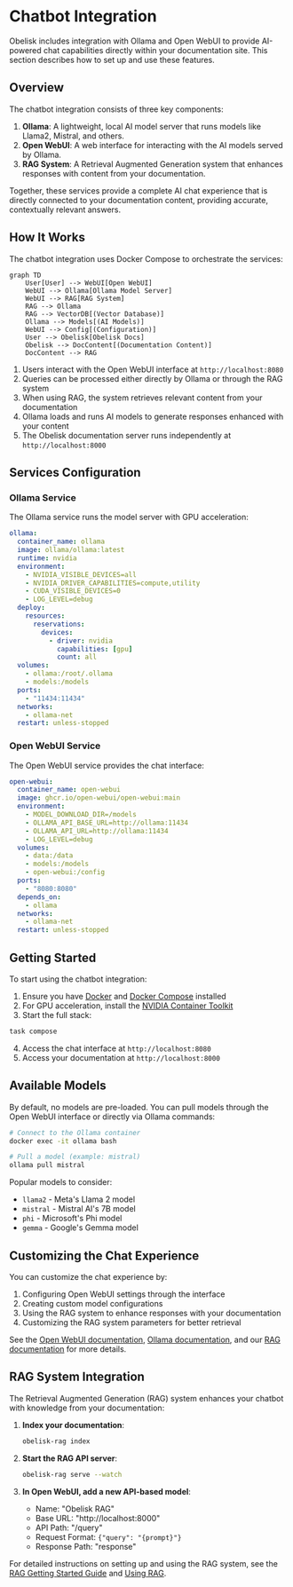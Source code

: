 # Chatbot Integration

Obelisk includes integration with Ollama and Open WebUI to provide AI-powered chat capabilities directly within your documentation site. This section describes how to set up and use these features.

## Overview

The chatbot integration consists of three key components:

1. **Ollama**: A lightweight, local AI model server that runs models like Llama2, Mistral, and others.
2. **Open WebUI**: A web interface for interacting with the AI models served by Ollama.
3. **RAG System**: A Retrieval Augmented Generation system that enhances responses with content from your documentation.

Together, these services provide a complete AI chat experience that is directly connected to your documentation content, providing accurate, contextually relevant answers.

## How It Works

The chatbot integration uses Docker Compose to orchestrate the services:

```mermaid
graph TD
    User[User] --> WebUI[Open WebUI]
    WebUI --> Ollama[Ollama Model Server]
    WebUI --> RAG[RAG System]
    RAG --> Ollama
    RAG --> VectorDB[(Vector Database)]
    Ollama --> Models[(AI Models)]
    WebUI --> Config[(Configuration)]
    User --> Obelisk[Obelisk Docs]
    Obelisk --> DocContent[(Documentation Content)]
    DocContent --> RAG
```

1. Users interact with the Open WebUI interface at `http://localhost:8080`
2. Queries can be processed either directly by Ollama or through the RAG system
3. When using RAG, the system retrieves relevant content from your documentation
4. Ollama loads and runs AI models to generate responses enhanced with your content
5. The Obelisk documentation server runs independently at `http://localhost:8000`

## Services Configuration

### Ollama Service

The Ollama service runs the model server with GPU acceleration:

```yaml
ollama:
  container_name: ollama
  image: ollama/ollama:latest
  runtime: nvidia
  environment:
    - NVIDIA_VISIBLE_DEVICES=all
    - NVIDIA_DRIVER_CAPABILITIES=compute,utility
    - CUDA_VISIBLE_DEVICES=0
    - LOG_LEVEL=debug
  deploy:
    resources:
      reservations:
        devices:
          - driver: nvidia
            capabilities: [gpu]
            count: all
  volumes:
    - ollama:/root/.ollama
    - models:/models
  ports:
    - "11434:11434"
  networks:
    - ollama-net
  restart: unless-stopped
```

### Open WebUI Service

The Open WebUI service provides the chat interface:

```yaml
open-webui:
  container_name: open-webui
  image: ghcr.io/open-webui/open-webui:main
  environment:
    - MODEL_DOWNLOAD_DIR=/models
    - OLLAMA_API_BASE_URL=http://ollama:11434
    - OLLAMA_API_URL=http://ollama:11434
    - LOG_LEVEL=debug
  volumes:
    - data:/data
    - models:/models
    - open-webui:/config
  ports:
    - "8080:8080"
  depends_on:
    - ollama
  networks:
    - ollama-net
  restart: unless-stopped
```

## Getting Started

To start using the chatbot integration:

1. Ensure you have [Docker](https://docs.docker.com/get-docker/) and [Docker Compose](https://docs.docker.com/compose/install/) installed
2. For GPU acceleration, install the [NVIDIA Container Toolkit](https://docs.nvidia.com/datacenter/cloud-native/container-toolkit/install-guide.html)
3. Start the full stack:

```bash
task compose
```

4. Access the chat interface at `http://localhost:8080`
5. Access your documentation at `http://localhost:8000`

## Available Models

By default, no models are pre-loaded. You can pull models through the Open WebUI interface or directly via Ollama commands:

```bash
# Connect to the Ollama container
docker exec -it ollama bash

# Pull a model (example: mistral)
ollama pull mistral
```

Popular models to consider:

- `llama2` - Meta's Llama 2 model
- `mistral` - Mistral AI's 7B model
- `phi` - Microsoft's Phi model
- `gemma` - Google's Gemma model

## Customizing the Chat Experience

You can customize the chat experience by:

1. Configuring Open WebUI settings through the interface
2. Creating custom model configurations
3. Using the RAG system to enhance responses with your documentation
4. Customizing the RAG system parameters for better retrieval

See the [Open WebUI documentation](https://github.com/open-webui/open-webui), [Ollama documentation](https://github.com/ollama/ollama), and our [RAG documentation](rag/index.md) for more details.

## RAG System Integration

The Retrieval Augmented Generation (RAG) system enhances your chatbot with knowledge from your documentation:

1. **Index your documentation**:
   ```bash
   obelisk-rag index
   ```

2. **Start the RAG API server**:
   ```bash
   obelisk-rag serve --watch
   ```

3. **In Open WebUI, add a new API-based model**:
   - Name: "Obelisk RAG"
   - Base URL: "http://localhost:8000"
   - API Path: "/query"
   - Request Format: `{"query": "{prompt}"}`
   - Response Path: "response"

For detailed instructions on setting up and using the RAG system, see the [RAG Getting Started Guide](rag/getting-started.md) and [Using RAG](rag/using-rag.md).